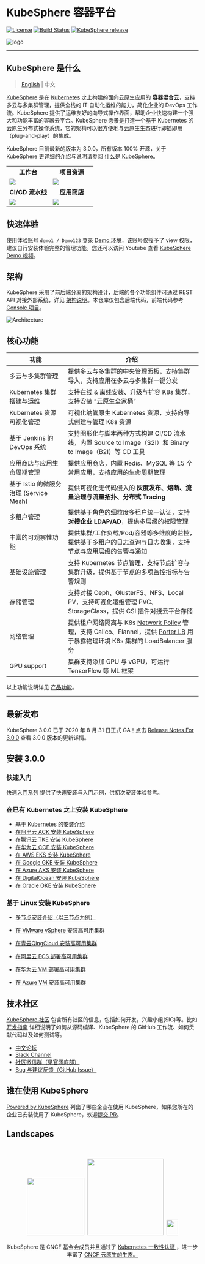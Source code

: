 # KubeSphere 容器平台

[![License](http://img.shields.io/badge/license-apache%20v2-blue.svg)](https://github.com/KubeSphere/KubeSphere/blob/master/LICENSE)
[![Build Status](https://travis-ci.org/kubesphere/kubesphere.svg?branch=master)](https://travis-ci.org/kubesphere/kubesphere)
[![KubeSphere release](https://img.shields.io/github/release/kubesphere/kubesphere.svg?color=release&label=release&logo=release&logoColor=release)](https://github.com/kubesphere/kubesphere/releases/tag/v3.0.0)

![logo](docs/images/kubesphere-logo.png)

----

## KubeSphere 是什么

> [English](README.md) | 中文

[KubeSphere](https://kubesphere.com.cn) 是在 [Kubernetes](https://kubernetes.io) 之上构建的面向云原生应用的 **容器混合云**，支持多云与多集群管理，提供全栈的 IT 自动化运维的能力，简化企业的 DevOps 工作流。KubeSphere 提供了运维友好的向导式操作界面，帮助企业快速构建一个强大和功能丰富的容器云平台。KubeSphere 愿景是打造一个基于 Kubernetes 的云原生分布式操作系统，它的架构可以很方便地与云原生生态进行即插即用（plug-and-play）的集成。

KubeSphere 目前最新的版本为 3.0.0，所有版本 100% 开源，关于 KubeSphere 更详细的介绍与说明请参阅 [什么是 KubeSphere](https://kubesphere.com.cn/docs/zh-CN/introduction/what-is-kubesphere/)。

<table>
  <tr>
      <td width="50%" align="center"><b>工作台</b></td>
      <td width="50%" align="center"><b>项目资源</b></td>
  </tr>
  <tr>
     <td><img src="docs/images/console.png"/></td>
     <td><img src="docs/images/project.png"/></td>
  </tr>
  <tr>
      <td width="50%" align="center"><b>CI/CD 流水线</b></td>
      <td width="50%" align="center"><b>应用商店</b></td>
  </tr>
  <tr>
     <td><img src="docs/images/cicd.png"/></td>
     <td><img src="docs/images/app-store.png"/></td>
  </tr>
</table>

## 快速体验

使用体验账号 `demo1 / Demo123` 登录 [Demo 环境](https://demo.kubesphere.io/)，该账号仅授予了 view 权限，建议自行安装体验完整的管理功能。您还可以访问 Youtube 查看 [KubeSphere Demo 视频](https://youtu.be/u5lQvhi_Xlc)。

## 架构

KubeSphere 采用了前后端分离的架构设计，后端的各个功能组件可通过 REST API 对接外部系统，详见 [架构说明](https://kubesphere.com.cn/docs/zh-CN/introduction/architecture/)。本仓库仅包含后端代码，前端代码参考 [Console 项目](https://github.com/kubesphere/console)。

![Architecture](docs/images/architecture.png)

## 核心功能

|功能 |介绍 |
| --- | ---|
|多云与多集群管理|提供多云与多集群的中央管理面板，支持集群导入，支持应用在多云与多集群一键分发|
| Kubernetes 集群搭建与运维 | 支持在线 & 离线安装、升级与扩容 K8s 集群，支持安装 “云原生全家桶” |
| Kubernetes 资源可视化管理 | 可视化纳管原生 Kubernetes 资源，支持向导式创建与管理 K8s 资源 |
| 基于 Jenkins 的 DevOps 系统 | 支持图形化与脚本两种方式构建 CI/CD 流水线，内置 Source to Image（S2I）和 Binary to Image（B2I）等 CD 工具 |
| 应用商店与应用生命周期管理 | 提供应用商店，内置 Redis、MySQL 等 15 个常用应用，支持应用的生命周期管理 |
| 基于 Istio 的微服务治理 (Service Mesh) | 提供可视化无代码侵入的 **灰度发布、熔断、流量治理与流量拓扑、分布式 Tracing** |
| 多租户管理 | 提供基于角色的细粒度多租户统一认证，支持 **对接企业 LDAP/AD**，提供多层级的权限管理 |
| 丰富的可观察性功能 | 提供集群/工作负载/Pod/容器等多维度的监控，提供基于多租户的日志查询与日志收集，支持节点与应用层级的告警与通知 |
|基础设施管理|支持 Kubernetes 节点管理，支持节点扩容与集群升级，提供基于节点的多项监控指标与告警规则 |
| 存储管理 | 支持对接 Ceph、GlusterFS、NFS、Local PV，支持可视化运维管理 PVC、StorageClass，提供 CSI 插件对接云平台存储 |
| 网络管理 | 提供租户网络隔离与 K8s [Network Policy](https://kubernetes.io/docs/concepts/services-networking/network-policies/) 管理，支持 Calico、Flannel，提供 [Porter LB](https://github.com/kubesphere/porter) 用于暴露物理环境 K8s 集群的 LoadBalancer 服务 |
| GPU support | 集群支持添加 GPU 与 vGPU，可运行 TensorFlow 等 ML 框架 |

以上功能说明详见 [产品功能](https://kubesphere.com.cn/docs/zh-CN/introduction/features/)。

----

## 最新发布

KubeSphere 3.0.0 已于 2020 年 8 月 31 日正式 GA！点击 [Release Notes For 3.0.0](https://kubesphere.com.cn/docs/release/release-v300/) 查看 3.0.0 版本的更新详情。

## 安装 3.0.0

### 快速入门

[快速入门系列](https://kubesphere.com.cn/docs/quick-start/) 提供了快速安装与入门示例，供初次安装体验参考。

### 在已有 Kubernetes 之上安装 KubeSphere

- [基于 Kubernetes 的安装介绍](https://kubesphere.com.cn/docs/installing-on-kubernetes/introduction/overview/)
- [在阿里云 ACK 安装 KubeSphere](https://kubesphere.com.cn/forum/d/1745-kubesphere-v3-0-0-dev-on-ack)
- [在腾讯云 TKE 安装 KubeSphere](https://kubesphere.com.cn/docs/installing-on-kubernetes/hosted-kubernetes/install-ks-on-tencent-tke/)
- [在华为云 CCE 安装 KubeSphere](https://kubesphere.com.cn/docs/installing-on-kubernetes/hosted-kubernetes/install-ks-on-huawei-cce/)
- [在 AWS EKS 安装 KubeSphere](https://kubesphere.com.cn/docs/installing-on-kubernetes/hosted-kubernetes/install-kubesphere-on-eks/)
- [在 Google GKE 安装 KubeSphere](https://kubesphere.com.cn/docs/installing-on-kubernetes/hosted-kubernetes/install-kubesphere-on-gke/)
- [在 Azure AKS 安装 KubeSphere](https://kubesphere.com.cn/docs/installing-on-kubernetes/hosted-kubernetes/install-kubesphere-on-aks/)
- [在 DigitalOcean 安装 KubeSphere](https://kubesphere.com.cn/docs/installing-on-kubernetes/hosted-kubernetes/install-kubesphere-on-do/)
- [在 Oracle OKE 安装 KubeSphere](https://kubesphere.com.cn/docs/installing-on-kubernetes/hosted-kubernetes/install-kubesphere-on-oke/)

### 基于 Linux 安装 KubeSphere

- [多节点安装介绍（以三节点为例）](https://kubesphere.com.cn/docs/installing-on-linux/introduction/multioverview/)
- [在 VMware vSphere 安装高可用集群](https://kubesphere.com.cn/docs/installing-on-linux/on-premises/install-kubesphere-on-vmware-vsphere/)
- [在青云QingCloud 安装高可用集群](https://kubesphere.com.cn/docs/installing-on-linux/public-cloud/kubesphere-on-qingcloud-instance/)
- [在阿里云 ECS 部署高可用集群](https://kubesphere.com.cn/docs/installing-on-linux/public-cloud/install-kubesphere-on-ali-ecs/)

- [在华为云 VM 部署高可用集群](https://kubesphere.com.cn/docs/installing-on-linux/public-cloud/install-kubesphere-on-huaweicloud-ecs/)
- [在 Azure VM 安装高可用集群](https://kubesphere.com.cn/docs/installing-on-linux/public-cloud/install-kubesphere-on-azure-vms/)

## 技术社区

[KubeSphere 社区](https://github.com/kubesphere/community) 包含所有社区的信息，包括如何开发，兴趣小组(SIG)等。比如[开发指南](https://github.com/kubesphere/community/tree/master/developer-guide/development) 详细说明了如何从源码编译、KubeSphere 的 GitHub 工作流、如何贡献代码以及如何测试等。

- [中文论坛](https://kubesphere.com.cn/forum/)
- [Slack Channel](https://join.slack.com/t/kubesphere/shared_invite/enQtNTE3MDIxNzUxNzQ0LTZkNTdkYWNiYTVkMTM5ZThhODY1MjAyZmVlYWEwZmQ3ODQ1NmM1MGVkNWEzZTRhNzk0MzM5MmY4NDc3ZWVhMjE)
- [社区微信群（见官网底部）](https://kubesphere.com.cn/)
- [Bug 与建议反馈（GitHub Issue）](https://github.com/kubesphere/kubesphere/issues)

## 谁在使用 KubeSphere

[Powered by KubeSphere](https://kubesphere.com.cn/case/) 列出了哪些企业在使用 KubeSphere，如果您所在的企业已安装使用了 KubeSphere，欢迎[提交 PR](https://github.com/kubesphere/kubesphere/blob/master/docs/powered-by-kubesphere.md)。

## Landscapes

<p align="center">
<br/><br/>
<img src="https://landscape.cncf.io/images/left-logo.svg" width="150"/>&nbsp;&nbsp;<img src="https://landscape.cncf.io/images/right-logo.svg" width="200"/>&nbsp;&nbsp;<img src="https://www.cncf.io/wp-content/uploads/2017/11/certified_kubernetes_color.png" height="40" width="30"/>
<br/><br/>
KubeSphere 是 CNCF 基金会成员并且通过了 <a href="https://www.cncf.io/certification/software-conformance/#logos">Kubernetes 一致性认证
</a>，进一步丰富了 <a href="https://landscape.cncf.io/landscape=observability-and-analysis&license=apache-license-2-0">CNCF 云原生的生态。
</a>
</p>
